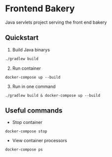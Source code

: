 # Frontend Bakery

Java servlets project serving the front end bakery

## Quickstart

1) Build Java binarys

```bash
./gradlew build
```

2) Run container
```
docker-compose up --build
```

3) Run in one command
```
./gradlew build & docker-compose up --build
```
## Useful commands
 - Stop container
```
docker-compose stop
```
- View container processors
```
docker-compose ps
```